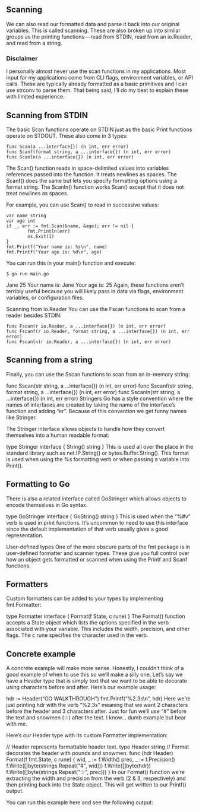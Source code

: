 ## Scanning
We can also read our formatted data and parse it back into our original variables. This is called scanning. These are also broken up into similar groups as the printing functions — read from STDIN, read from an io.Reader, and read from a string.

### Disclaimer
I personally almost never use the scan functions in my applications. Most input for my applications come from CLI flags, environment variables, or API calls. These are typically already formatted as a basic primitives and I can use strconv to parse them. That being said, I’ll do my best to explain these with limited experience.

## Scanning from STDIN
The basic Scan functions operate on STDIN just as the basic Print functions operate on STDOUT. These also come in 3 types:
```
func Scan(a ...interface{}) (n int, err error)
func Scanf(format string, a ...interface{}) (n int, err error)
func Scanln(a ...interface{}) (n int, err error)
```
The Scan() function reads in space-delimited values into variables references passed into the function. It treats newlines as spaces. The Scanf() does the same but lets you specify formatting options using a format string. The Scanln() function works Scan() except that it does not treat newlines as spaces.

For example, you can use Scan() to read in successive values:
```
var name string
var age int
if _, err := fmt.Scan(&name, &age); err != nil {
        fmt.Println(err)
        os.Exit(1)
}
fmt.Printf("Your name is: %s\n", name)
fmt.Printf("Your age is: %d\n", age)
```
You can run this in your main() function and execute:
```
$ go run main.go
```
Jane 25
Your name is: Jane
Your age is: 25
Again, these functions aren’t terribly useful because you will likely pass in data via flags, environment variables, or configuration files.

Scanning from io.Reader
You can use the Fscan functions to scan from a reader besides STDIN:
```
func Fscan(r io.Reader, a ...interface{}) (n int, err error)
func Fscanf(r io.Reader, format string, a ...interface{}) (n int, err error)
func Fscanln(r io.Reader, a ...interface{}) (n int, err error)
```
## Scanning from a string
Finally, you can use the Sscan functions to scan from an in-memory string:

func Sscan(str string, a ...interface{}) (n int, err error)
func Sscanf(str string, format string, a ...interface{}) (n int, err error)
func Sscanln(str string, a ...interface{}) (n int, err error)
Stringers
Go has a style convention where the names of interfaces are created by taking the name of the interface’s function and adding “er”. Because of this convention we get funny names like Stringer.

The Stringer interface allows objects to handle how they convert themselves into a human readable format:

type Stringer interface {
        String() string
}
This is used all over the place in the standard library such as net.IP.String() or bytes.Buffer.String(). This format is used when using the %s formatting verb or when passing a variable into Print().

## Formatting to Go
There is also a related interface called GoStringer which allows objects to encode themselves in Go syntax.

type GoStringer interface {
        GoString() string
}
This is used when the “%#v” verb is used in print functions. It’s uncommon to need to use this interface since the default implementation of that verb usually gives a good representation.

User-defined types
One of the more obscure parts of the fmt package is in user-defined formatter and scanner types. These give you full control over how an object gets formatted or scanned when using the Printf and Scanf functions.

## Formatters
Custom formatters can be added to your types by implementing fmt.Formatter:

type Formatter interface {
        Format(f State, c rune)
}
The Format() function accepts a State object which lists the options specified in the verb associated with your variable. This includes the width, precision, and other flags. The c rune specifies the character used in the verb.

## Concrete example
A concrete example will make more sense. Honestly, I couldn’t think of a good example of when to use this so we’ll make a silly one. Let’s say we have a Header type that is simply text that we want to be able to decorate using characters before and after. Here’s our example usage:

hdr := Header(“GO WALKTHROUGH”)
fmt.Printf(“%2.3s\n”, hdr)
Here we’re just printing hdr with the verb “%2.3s” meaning that we want 2 characters before the header and 3 characters after. Just for fun we’ll use “#” before the text and snowmen (☃) after the text. I know… dumb example but bear with me.

Here’s our Header type with its custom Formatter implementation:

// Header represents formattable header text.
type Header string
// Format decorates the header with pounds and snowmen.
func (hdr Header) Format(f fmt.State, c rune) {
        wid, _ := f.Width()
        prec, _ := f.Precision()
        f.Write([]byte(strings.Repeat("#", wid)))
        f.Write([]byte(hdr))
        f.Write([]byte(strings.Repeat("☃", prec)))
}
In our Format() function we’re extracting the width and precision from the verb (2 & 3, respectively) and then printing back into the State object. This will get written to our Printf() output.

You can run this example here and see the following output:
